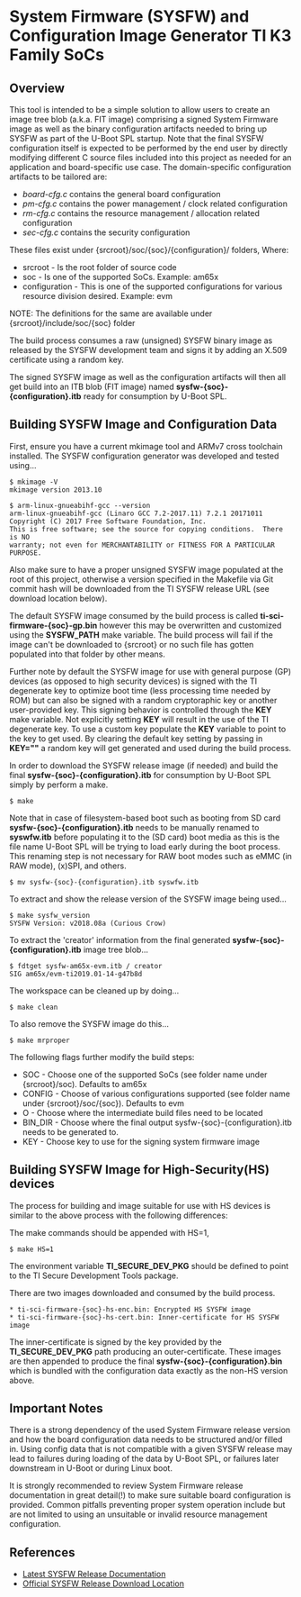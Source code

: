 System Firmware (SYSFW) and Configuration Image Generator TI K3 Family SoCs
===========================================================================

Overview
--------
This tool is intended to be a simple solution to allow users to create an image
tree blob (a.k.a. FIT image) comprising a signed System Firmware image as well
as the binary configuration artifacts needed to bring up SYSFW as part of the
U-Boot SPL startup. Note that the final SYSFW configuration itself is expected
to be performed by the end user by directly modifying different C source files
included into this project as needed for an application and board-specific use
case. The domain-specific configuration artifacts to be tailored are:

* *board-cfg.c* contains the general board configuration
* *pm-cfg.c* contains the power management / clock related configuration
* *rm-cfg.c* contains the resource management / allocation related configuration
* *sec-cfg.c* contains the security configuration

These files exist under {srcroot}/soc/{soc}/{configuration}/ folders, Where:
* srcroot - Is the root folder of source code
* soc - Is one of the supported SoCs. Example: am65x
* configuration - This is one of the supported configurations for various
  resource division desired. Example: evm

NOTE: The definitions for the same are available under
{srcroot}/include/soc/{soc} folder

The build process consumes a raw (unsigned) SYSFW binary image as released by
the SYSFW development team and signs it by adding an X.509 certificate using a
random key.

The signed SYSFW image as well as the configuration artifacts will then all get
build into an ITB blob (FIT image) named **sysfw-{soc}-{configuration}.itb**
ready for consumption by U-Boot SPL.


Building SYSFW Image and Configuration Data
-------------------------------------------
First, ensure you have a current mkimage tool and ARMv7 cross toolchain
installed. The SYSFW configuration generator was developed and tested using...

    $ mkimage -V
    mkimage version 2013.10

    $ arm-linux-gnueabihf-gcc --version
    arm-linux-gnueabihf-gcc (Linaro GCC 7.2-2017.11) 7.2.1 20171011
    Copyright (C) 2017 Free Software Foundation, Inc.
    This is free software; see the source for copying conditions.  There is NO
    warranty; not even for MERCHANTABILITY or FITNESS FOR A PARTICULAR PURPOSE.

Also make sure to have a proper unsigned SYSFW image populated at the root of
this project, otherwise a version specified in the Makefile via Git commit hash
will be downloaded from the TI SYSFW release URL (see download location below).

The default SYSFW image consumed by the build process is called
**ti-sci-firmware-{soc}-gp.bin** however this may be overwritten and customized
using the **SYSFW_PATH** make variable. The build process will fail if the
image can't be downloaded to {srcroot} or no such file has gotten populated into
that folder by other means.

Further note by default the SYSFW image for use with general purpose (GP) devices
(as opposed to high security devices) is signed with the TI degenerate key to
optimize boot time (less processing time needed by ROM) but can also be signed
with a random cryptoraphic key or another user-provided key. This signing behavior
is controlled through the **KEY** make variable. Not explicitly setting **KEY**
will result in the use of the TI degenerate key. To use a custom key populate the
**KEY** variable to point to the key to get used. By clearing the default key
setting by passing in **KEY=""** a random key will get generated and used during
the build process.

In order to download the SYSFW release image (if needed) and build the final
**sysfw-{soc}-{configuration}.itb** for consumption by U-Boot SPL simply by
perform a make.

    $ make

Note that in case of filesystem-based boot such as booting from SD card
**sysfw-{soc}-{configuration}.itb** needs to be manually renamed to
**syswfw.itb** before populating it to the (SD card) boot media as this is the
file name U-Boot SPL will be trying to load early during the boot process. This
renaming step is not necessary for RAW boot modes such as eMMC (in RAW mode),
(x)SPI, and others.

    $ mv sysfw-{soc}-{configuration}.itb syswfw.itb

To extract and show the release version of the SYSFW image being used...

    $ make sysfw_version
    SYSFW Version: v2018.08a (Curious Crow)

To extract the 'creator' information from the final generated
**sysfw-{soc}-{configuration}.itb** image tree blob...

    $ fdtget sysfw-am65x-evm.itb / creator
    SIG am65x/evm-ti2019.01-14-g47b8d

The workspace can be cleaned up by doing...

    $ make clean

To also remove the SYSFW image do this...

    $ make mrproper

The following flags further modify the build steps:
* SOC - Choose one of the supported SoCs (see folder name under {srcroot}/soc).
  Defaults to am65x
* CONFIG - Choose of various configurations supported (see folder name under
  {srcroot}/soc/{soc}). Defaults to evm
* O - Choose where the intermediate build files need to be located
* BIN_DIR - Choose where the final output sysfw-{soc}-{configuration}.itb needs
  to be generated to.
* KEY - Choose key to use for the signing system firmware image


Building SYSFW Image for High-Security(HS) devices
--------------------------------------------------
The process for building and image suitable for use with HS devices is similar
to the above process with the following differences:

The make commands should be appended with HS=1,

    $ make HS=1

The environment variable **TI_SECURE_DEV_PKG** should be defined to point to
the TI Secure Development Tools package.

There are two images downloaded and consumed by the build process.

    * ti-sci-firmware-{soc}-hs-enc.bin: Encrypted HS SYSFW image
    * ti-sci-firmware-{soc}-hs-cert.bin: Inner-certificate for HS SYSFW image

The inner-certificate is signed by the key provided by the **TI_SECURE_DEV_PKG**
path producing an outer-certificate. These images are then appended to produce
the final **sysfw-{soc}-{configuration}.bin** which is bundled with the
configuration data exactly as the non-HS version above.


Important Notes
---------------
There is a strong dependency of the used System Firmware release version and
how the board configuration data needs to be structured and/or filled in. Using
config data that is not compatible with a given SYSFW release may lead to
failures during loading of the data by U-Boot SPL, or failures later downstream
in U-Boot or during Linux boot.

It is strongly recommended to review System Firmware release documentation in
great detail(!) to make sure suitable board configuration is provided. Common
pitfalls preventing proper system operation include but are not limited to using
an unsuitable or invalid resource management configuration.


References
----------
* [Latest SYSFW Release Documentation](http://software-dl.ti.com/tisci/esd/latest/)
* [Official SYSFW Release Download Location](https://git.ti.com/processor-firmware/ti-linux-firmware/trees/ti-linux-firmware-4.1.y/ti-sysfw)
